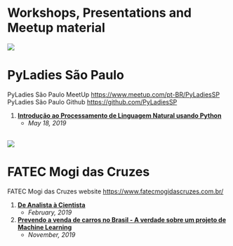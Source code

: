 # Workshops, Presentations and Meetup material


<img src="https://avatars3.githubusercontent.com/u/15222534?s=200&v=4" data-canonical-src="https://avatars3.githubusercontent.com/u/15222534?s=200&v=4" />

# PyLadies São Paulo

PyLadies São Paulo MeetUp https://www.meetup.com/pt-BR/PyLadiesSP <br>
PyLadies São Paulo Github https://github.com/PyLadiesSP

 1. **[Introdução ao Processamento de Linguagem Natural usando Python](https://github.com/jcabralc/workshops_presentations_material/tree/master/Intro_NLP_Python)**
      - *May 18, 2019*
     
<br>    
<img src="https://www.fatecmogidascruzes.com.br/images/logo_colorido.svg" data-canonical-src="https://www.fatecmogidascruzes.com.br/images/logo_colorido.svg" />

# FATEC Mogi das Cruzes

FATEC Mogi das Cruzes website https://www.fatecmogidascruzes.com.br/ <br>

 1. **[De Analista à Cientista](https://github.com/jcabralc/workshops_presentations_material/tree/master/Intro_NLP_Python)**
      - *February, 2019*
 2. **[Prevendo a venda de carros no Brasil - A verdade sobre um projeto de
Machine Learning](https://github.com/jcabralc/workshops_presentations_material/tree/master/Intro_NLP_Python)**
      - *November, 2019*
